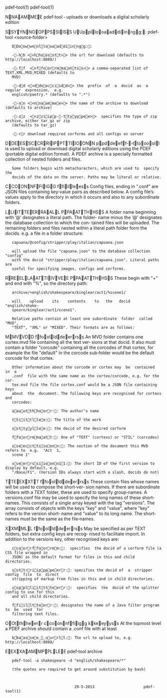 pdef‐tool(1)                                                      pdef‐tool(1)



NNAAMMEE
       pdef‐tool ‐ uploads or downloads a digital scholarly edition


SSYYNNOOPPSSIISS
       UUppllooaaddiinngg:: pdef‐tool <source‐folder>

       DDoowwnnllooaaddiinngg::

       ‐‐hh <<hhoosstt>> the url for download (defaults to http://localhost:8080/)

       ‐‐ff  <<ffoorrmmaattss>> a comma‐separated list of TEXT,XML,MVD,MIXED (defaults to
       MVD)

       ‐‐dd <<ddoocciidd>> the  prefix  of  a  docid  as  a  regular  expression,  e.g.
       english/poetry.* (defaults to ".*")

       ‐‐nn <<nnaammee>> the name of the archive to download (defaults to archive)

       ‐‐zz  <<zziipp‐‐ttyyppee>>  specifies the type of zip archive, either tar_gz or zip
       (defaults to tar_gz)

       ‐‐rr download required corforms and all configs on server


DDEESSCCRRIIPPTTIIOONN
       ppddeeff‐‐ttooooll is used to upload  or  download  digital  scholarly  editions
       using  the  PDEF (portable digital edition format). A PDEF archive is a
       specially formatted collection of nested folders and files.

       Some folders begin with metacharacters, which are used to  specify  the
       docids of the data on the server. Paths may be literal or relative.


CCOONNFFIIGG ffiilleess
       Config  files,  ending  in  ".conf" are JSON files containing key‐value
       pairs as described below. A config file’s values apply to the directory
       in which it occurs and also to any subordinate folders.


LLIITTEERRAALL PPAATTHHSS
       A folder name beginning with ’@’ designates a literal path. The folder‐
       name minus the ’@’ designates the database collection to which the con‐
       tained  files  will be uploaded. The remaining folders and files nested
       within a literal path folder form the docids. e.g. a file in  a  folder
       structure:

       capuana/@config/stripper/play/italian/capuana.json

       will upload the file "capuana.json" to the database collection "config"
       with the docid "stripper/play/italian/capuana.json". Literal paths  are
       useful for specifying images, configs and corforms.


RREELLAATTIIVVEE PPAATTHHSS
       These begin with "+" and end with "%", so the directory path:

       archive/+english/shakespeare/kinglear/act1/%scene1/

       will    upload    its    contents    to   the   docid   "english/shake‐
       speare/kinglear/act1/scene1".

       Relative paths contain at least one subordinate  folder  called  "MVD",
       "TEXT", "XML" or "MIXED". Their formats are as follows:


MMVVDD ffoollddeerrss
       An MVD folder contains one cortex.mvd file containing all the text ver‐
       sions at that docid. It also must contain a folder "corcode" containing
       all  the corcodes of that cortex, for example the file "default" in the
       corcode sub‐folder would be the default corcode for that cortex.

       Other information about the corcode or cortex may  be  contained  in  a
       .conf  file with the same name as the cortex/corcode, e.g. for the cor‐
       tex.mvd file the file cortex.conf would be a JSON file containing  keys
       about  the  document. The following keys are recognised for cortexs and
       corcodes:

       aauutthhoorr:: The author’s name

       ttiittllee:: The title of the work

       ssttyyllee:: the docid of the desired corform

       ffoorrmmaatt:: One of "TEXT" (cortexs) or "STIL" (corcodes)

       sseeccttiioonn:: The section of the document this MVD refers to  e.g.  "Act  1,
       scene 1"

       vveerrssiioonn11:: The short ID of the first version to display by default, e.g.
       "/Base/F1". (Version IDs always start with a slash, docids do not)


TTEEXXTT ffoollddeerrss
       These contain files whose names will be used to compose the  short‐ver‐
       sion  names. If there are subordinate folders with a TEXT folder, these
       are used to specify group‐names. A versions.conf file may  be  used  to
       specify  the long names of these short‐names. This consists of a single
       array keyed with the tag "versions". The array consists of objects with
       the  keys  "key"  and "value", where "key" refers to the version short‐
       name and "value" to its long name. The short‐names must be the same  as
       the file‐names.


XXMMLL ffoollddeerrss
       May  be specified as per TEXT folders, but extra config keys are recog‐
       nised to facilitate import. In addition  to  the  versions  key,  other
       recognised keys are:

       ccoorrffoorrmm::  specifies  the docid of a corform file (a CSS file wrapped in
       JSON) as the default format for files in this and child directories.

       ssttrriippppeerr:: specifies the docid of  a  stripper  config  file  to  direct
       stripping of markup from files in this and in child directories.

       sspplliitttteerr::  specifies  the  docid of the splitter config to use for this
       and all child directories.

       ffiilltteerr:: designates the name of a Java filter program  to  be  used  for
       filtering text files.


OOtthheerr ccoonnffiigg kkeeyyss
       At the topmost level a PDEF archive should contain a .conf file with at
       least

       bbaassee__uurrll:: The url to upload to, e.g. http://localhost:8080/


EEXXAAMMPPLLEE
       pdef‐tool archive

       pdef‐tool ‐a shakespeare ‐d "english/shakespeare/*"

       (the quotes are required to get around substitution by bash)



                                   29‐5‐2013                      pdef‐tool(1)
